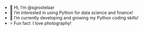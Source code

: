 - 👋 Hi, I’m @sgrootelaar
- 👀 I’m interested in using Python for data science and finance!
- 🌱 I’m currently developing and growing my Python coding skills!
- ⚡ Fun fact: I love photography!

